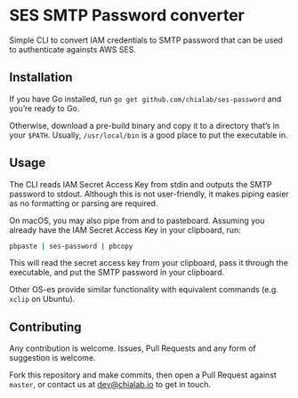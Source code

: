 SES SMTP Password converter
===========================

Simple CLI to convert IAM credentials to SMTP password that can be used to
authenticate againsts AWS SES.

Installation
------------

If you have Go installed, run `go get github.com/chialab/ses-password` and you’re
ready to Go.

Otherwise, download a pre-build binary and copy it to a directory that’s in your
`$PATH`. Usually, `/usr/local/bin` is a good place to put the executable in.

Usage
-----

The CLI reads IAM Secret Access Key from stdin and outputs the SMTP password
to stdout. Although this is not user-friendly, it makes piping easier as no
formatting or parsing are required.

On macOS, you may also pipe from and to pasteboard. Assuming you already have
the IAM Secret Access Key in your clipboard, run:

```sh
pbpaste | ses-password | pbcopy
```

This will read the secret access key from your clipboard, pass it through the
executable, and put the SMTP password in your clipboard.

Other OS-es provide similar functionality with equivalent commands
(e.g. `xclip` on Ubuntu).

Contributing
------------

Any contribution is welcome. Issues, Pull Requests and any form of suggestion
is welcome.

Fork this repository and make commits, then open a Pull Request against `master`,
or contact us at <dev@chialab.io> to get in touch.
